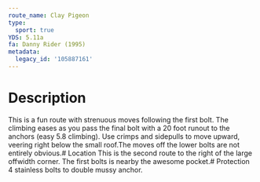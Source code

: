 ```yaml
---
route_name: Clay Pigeon
type:
  sport: true
YDS: 5.11a
fa: Danny Rider (1995)
metadata:
  legacy_id: '105887161'
---
```

# Description
This is a fun route with strenuous moves following the first bolt. The climbing eases as you pass the final bolt with a 20 foot runout to the anchors (easy 5.8 climbing). Use crimps and sidepulls to move upward, veering right below the small roof.The moves off the lower bolts are not entirely obvious.# Location
This is the second route to the right of the large offwidth corner. The first bolts is nearby the awesome pocket.# Protection
4 stainless bolts to double mussy anchor.